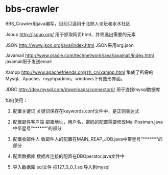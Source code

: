 bbs-crawler
===========

BBS_Crawler用java编写，目前只适用于北邮人论坛和水木社区

Jsoup http://jsoup.org/
	用于抓取网页html，并筛选出需要的元素
	
JSON http://www.json.org/java/index.html
	JSON采用org.json
	
Javamail http://www.oracle.com/technetwork/java/javamail/index.html 
	javamail用于发送email
	
Xampp http://www.apachefriends.org/zh_cn/xampp.html
	集成了所需的Mysql、Apache、myphpadmin。windows下有图形界面。
	
JDBC http://dev.mysql.com/downloads/connector/j/
	用于连接mysql数据库
	

如何使用：
  1. 配置关键词
    关键词保存在keywords.conf文件中，是正则表达式
     
  2. 配置邮件客户端
    邮箱地址，用户名，密码的配置需要修改MailPostman.java中带星号“******”的部分
    
  3. 配置收邮件人
    收邮件人的配置在MAIN_REAP_JOB.java中带星号“******”的部分
    
  4. 配置数据库
    数据库连接的配置在DBOperator.java文件中
    
  5. 导入数据库.sql文件
    把127_0_0_1.sql导入到mysql
